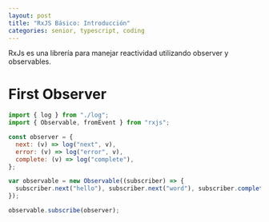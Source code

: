 ```yaml
---
layout: post
title: "RxJS Básico: Introducción"
categories: senior, typescript, coding
---
```


RxJs es una librería para manejar reactividad utilizando<!--more--> observer y observables.

# First Observer

```javascript
import { log } from "./log";
import { Observable, fromEvent } from "rxjs";

const observer = {
  next: (v) => log("next", v),
  error: (v) => log("error", v),
  complete: (v) => log("complete"),
};

var observable = new Observable((subscriber) => {
  subscriber.next("hello"), subscriber.next("word"), subscriber.complete();
});

observable.subscribe(observer);
```
